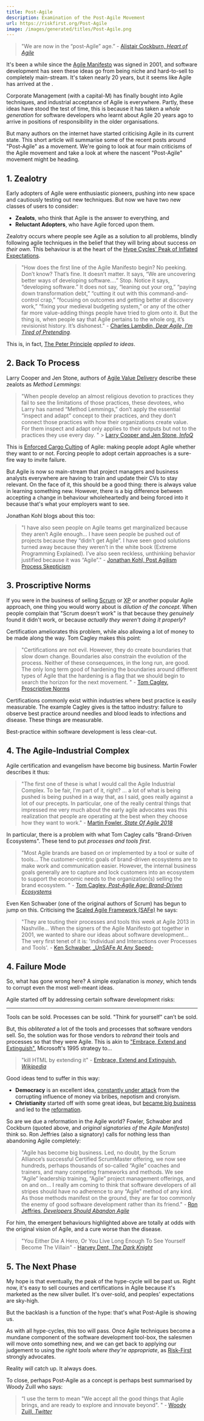 ```yaml
---
title: Post-Agile
description: Examination of the Post-Agile Movement
url: https://riskfirst.org/Post-Agile
image: /images/generated/titles/Post-Agile.png
---
```


> "We are now in the “post-Agile” age.” - [Alistair Cockburn, _Heart of Agile_](https://heartofagile.com/post-agile-thoughts/)

It's been a while since the [Agile Manifesto](http://agilemanifesto.org) was signed in 2001, and software development has seen these ideas go from being niche and hard-to-sell to completely main-stream.  It's taken nearly 20 years, but it seems like Agile has arrived at the .

Corporate Management (with a capital-M) has finally bought into Agile techniques, and industrial acceptance of Agile is everywhere.  Partly, these ideas have stood the test of time, this is because it has taken a _whole generation_ for software developers who learnt about Agile 20 years ago to arrive in positions of responsibility in the older organisations.  

But many authors on the internet have started criticising Agile in its current state.  This short article will summarise some of the recent posts around "Post-Agile" as a movement.  We're going to look at four main criticisms of the Agile movement and take a look at where the nascent "Post-Agile" movement might be heading.  

## 1.  Zealotry

Early adopters of Agile were enthusiastic pioneers, pushing into new space and cautiously testing out new techniques.  But now we have two new classes of users to consider:  

- **Zealots**, who think that Agile is the answer to everything, and 
- **Reluctant Adopters**, who have Agile forced upon them.

Zealotry occurs where people see Agile as a solution to all problems, blindly following agile techniques in the belief that they will bring about success _on their own_.  This behaviour is at the heart of the [Hype Cycles' Peak of Inflated Expectations](Map-And-Territory-Risk.md#Example--Map-And-Territory-Risk-Drives-The-Hype-Cycle). 

> "How does the first line of the Agile Manifesto begin? No peeking. Don’t know? That’s fine. It doesn’t matter. It says, “We are uncovering better ways of developing software….” Stop. Notice it says, “developing software.” It does not say, “leaning out your org,” “paying down transformation debt,” “cutting it out with this command-and-control crap,” “focusing on outcomes and getting better at discovery work,” “fixing your medieval budgeting system,” or any of the other far more value-adding things people have tried to glom onto it. But the thing is, when people say that Agile pertains to the whole org, it’s revisionist history. It’s dishonest." - [Charles Lambdin, _Dear Agile, I’m Tired of Pretending_](https://medium.com/columbus-egg/dear-agile-im-tired-of-pretending-d39ab6a12003).

This is, in fact, [The Peter Principle](https://en.wikipedia.org/wiki/Peter_principle) _applied to ideas_.  

## 2.  Back To Process  

Larry Cooper and Jen Stone, authors of [Agile Value Delivery](https://leanpub.com/agilevaluedelivery-beyondthenumbers) describe these zealots as _Method Lemmings_:  
 
> "When people develop an almost religious devotion to practices they fail to see the limitations of those practices, these devotees, who Larry has named “Method Lemmings,” don’t apply the essential “inspect and adapt” concept to their practices, and they don’t connect those practices with how their organizations create value. For them inspect and adapt only applies to their outputs but not to the practices they use every day. " > [Larry Cooper and Jen Stone, _InfoQ_](https://www.infoq.com/articles/agile-value-delivery/)

This is [Enforced Cargo Culting](https://en.wikipedia.org/wiki/Cargo_cult_programming#Cargo_cult_software_engineering) of Agile:  making people adopt Agile whether they want to or not.  Forcing people to adopt certain approaches is a sure-fire way to invite failure.  

But Agile is now so main-stream that project managers and business analysts everywhere are having to train and update their CVs to stay relevant.   On the face of it, this should be a good thing:  there is always value in learning something new.  However, there is a big difference between accepting a change in behaviour wholeheartedly and being forced into it because that's what your employers want to see.

Jonathan Kohl blogs about this too:

> "I have also seen people on Agile teams get marginalized because they aren’t Agile enough... I have seen people be pushed out of projects because they “didn’t get Agile”. I have seen good solutions turned away because they weren’t in the white book (Extreme Programming Explained). I’ve also seen reckless, unthinking behavior justified because it was “Agile”." - [Jonathan Kohl, Post Agilism Process Skepticism](http://www.kohl.ca/2006/post-agilism-process-skepticism/)

## 3. Proscriptive Norms

If you were in the business of selling [Scrum](https://www.scrum.org) or [XP](http://www.extremeprogramming.org) or another popular Agile approach, one thing you would worry about is _dilution of the concept_.  When people complain that "Scrum doesn't work" is that because they _genuinely_ found it didn't work, or because _actually they weren't doing it properly_?

Certification ameliorates this problem, while also allowing a lot of money to be made along the way.  Tom Cagley makes this point:

> "Certifications are not evil.  However, they do create boundaries that slow down change.  Boundaries also constrain the evolution of the process.  Neither of these consequences, in the long run, are good.  The only long term good of hardening the boundaries around different types of Agile that the hardening is a flag that we should begin to search the horizon for the next movement. " - [Tom Cagley, Proscriptive Norms](https://tcagley.wordpress.com/2016/12/08/post-agile-age-proscriptive-norms/)

Certifications commonly exist within industries where best practice is easily measurable.  The example Cagley gives is the tattoo industry:  failure to observe best practice around needles and blood leads to infections and disease.  These things are measurable.  

Best-practice within software development is less clear-cut.  

## 4. The Agile-Industrial Complex

Agile certification and evangelism have become big business.  Martin Fowler describes it thus:

> "The first one of these is what I would call the Agile Industrial Complex. To be fair, I'm part of it, right?  ... a lot of what is being pushed is being pushed in a way that, as I said, goes really against a lot of our precepts.  In particular, one of the really central things that impressed me very much about the early agile advocates was this realization that people are operating at the best when they choose how they want to work." - [Martin Fowler, _State Of Agile 2018_](https://martinfowler.com/articles/agile-aus-2018.html)

In particular, there is a problem with what Tom Cagley calls "Brand-Driven Ecosystems".  These tend to put _processes and tools first_.

> "Most Agile brands are based on or implemented by a tool or suite of tools... The customer-centric goals of brand-driven ecosystems are to make work and communication easier.  However, the internal business goals generally are to capture and lock customers into an ecosystem to support the economic needs to the organization(s) selling the brand ecosystem. " - [Tom Cagley, _Post-Agile Age: Brand-Driven Ecosystems_](https://tcagley.wordpress.com/2016/12/13/post-agile-age-brand-driven-ecosystems/)

Even Ken Schwaber (one of the original authors of Scrum) has begun to jump on this.  Criticising the [Scaled Agile Framework (SAFe)](https://www.scaledagileframework.com) he says:

> "They are touting their processes and tools this week at Agile 2013 in Nashville... When the signers of the Agile Manifesto got together in 2001, we wanted to share our ideas about software development... The very first tenet of it is:  'Individual and Interactions over Processes and Tools'.  - [Ken Schwaber, _UnSAFe At Any Speed-](https://kenschwaber.wordpress.com/2013/08/06/unsafe-at-any-speed/)

## 4.  Failure Mode

So, what has gone wrong here?   A simple explanation is _money_, which tends to corrupt even the most well-meant ideas.  

Agile started off by addressing certain software development risks:

----

Tools can be sold.  Processes can be sold.  "Think for yourself" can’t be sold.

But, this _obliterated_ a lot of the tools and processes that software vendors sell.  So, the solution was for those vendors to _rebrand_ their tools and processes so that they were Agile.  This is akin to ["Embrace, Extend and Extinguish"](https://en.wikipedia.org/wiki/Embrace,_extend,_and_extinguish), Microsoft's 1995 strategy to...

> "kill HTML by extending it" - [Embrace, Extend and Extinguish, _Wikipedia_](https://en.wikipedia.org/wiki/Embrace,_extend,_and_extinguish)

Good ideas tend to suffer in this way:  

 - **Democracy** is an excellent idea, [constantly under attack](https://en.wikipedia.org/wiki/Political_corruption) from the corrupting influence of money via bribes, nepotism and cronyism.  
 - **Christianity** started off with some great ideas, but [became big business](https://en.wikipedia.org/wiki/Indulgence) and led to the [reformation](https://en.wikipedia.org/wiki/Reformation).   

So are we due a reformation in the Agile world?  Fowler, Schwaber and Cockburn (quoted above, and _original signatories of the Agile Manifesto_) think so.   Ron Jeffries (also a signatory) calls for nothing less than abandoning Agile completely:

> "Agile has become big business. Led, no doubt, by the Scrum Alliance’s successful Certified ScrumMaster offering, we now see hundreds, perhaps thousands of so-called “Agile” coaches and trainers, and many competing frameworks and methods. We see “Agile” leadership training, “Agile” project management offerings, and on and on... I really am coming to think that software developers of all stripes should have no adherence to any “Agile” method of any kind. As those methods manifest on the ground, they are far too commonly the enemy of good software development rather than its friend." - [Ron Jeffries, _Developers Should Abandon Agile_](https://ronjeffries.com/articles/018-01ff/abandon-1/)

For him, the emergent behaviours highlighted above are totally at odds with the original vision of Agile, and a cure worse than the disease.
 
> "You Either Die A Hero, Or You Live Long Enough To See Yourself Become The Villain" - [Harvey Dent, _The Dark Knight_](https://en.wikipedia.org/wiki/The_Dark_Knight_(film)) 

## 5.  The Next Phase

My hope is that eventually, the peak of the hype-cycle will be past us.  Right now, it's easy to sell courses and certifications in Agile because it's marketed as the new silver bullet.  It's over-sold, and peoples' expectations are sky-high.  

But the backlash is a function of the hype: that's what Post-Agile is showing us.

As with all hype-cycles, this too will pass.  Once Agile techniques become a mundane component of the software development tool-box, the salesmen will move onto something new, and we can get back to applying our judgement to using the _right tools where they're appropriate_, as [Risk-First](index.md) strongly advocates.

Reality _will_ catch up.  It always does.

To close, perhaps Post-Agile as a concept is perhaps best summarised by Woody Zuill who says:

>  “I use the term to mean "We accept all the good things that Agile brings, and are ready to explore and innovate beyond". " - [Woody Zuill, _Twitter_](https://twitter.com/WoodyZuill)